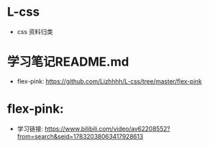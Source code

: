 # L-css
  + css 资料归类

# 学习笔记README.md
  + flex-pink: https://github.com/Lizhhhh/L-css/tree/master/flex-pink



# flex-pink:
  + 学习链接: https://www.bilibili.com/video/av62208552?from=search&seid=17832038063417928613
